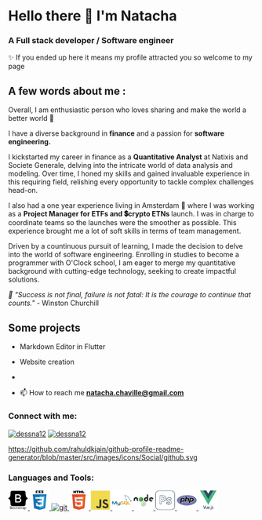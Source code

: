 <h1 >Hello there 👋 I'm Natacha</h1>
<h3>A Full stack developer / Software engineer </h3>
<p>✨ If you ended up here it means my profile attracted you so welcome to my page </p>

<h2> A few words about me : </h2>
<p> Overall, I am enthusiastic person who loves sharing and make the world a better world 🌱 </p>
<p> I have a diverse background in <strong>finance</strong> and a passion for <strong>software engineering.</strong> <p>

<p> I kickstarted my career in finance as a <strong>Quantitative Analyst</strong> at Natixis and Societe Generale, delving into the intricate world of data analysis and modeling. 
Over time, I honed my skills and gained invaluable experience in this requiring field, relishing every opportunity to tackle complex challenges head-on. </p>  

<p> I also had a one year experience living in Amsterdam 🌇 where I was working as a <strong>Project Manager for ETFs and 💲crypto ETNs </strong> launch. 
I was in charge to coordinate teams so the launches were the smoother as possible. This experience brought me a lot of soft skills in terms of team management. </p>

<p> Driven by a countinuous pursuit of learning, I made the decision to delve into the world of software engineering. 
Enrolling in studies to become a programmer with O'Clock school, I am eager to merge my quantitative background with cutting-edge technology, 
seeking to create impactful solutions.</p>



<p><em> 🌾 "Success is not final, failure is not fatal: It is the courage to continue that counts."  </em>- Winston Churchill </p>

<h2>Some projects</h2>

- Markdown Editor in Flutter
- Website creation
- 

- 📫 How to reach me **natacha.chaville@gmail.com**

<h3 align="left">Connect with me:</h3>
<p align="left">
<a href="https://linkedin.com/in/dessna12" target="blank"><img align="center" src="https://raw.githubusercontent.com/rahuldkjain/github-profile-readme-generator/master/src/images/icons/Social/linked-in-alt.svg" alt="dessna12" height="30" width="40" /></a>
<a href="https://github.com/dessna12" target="blank"><img align="center" src="https://raw.githubusercontent.com/rahuldkjain/github-profile-readme-generator/master/src/images/icons/Social/github.svg" alt="dessna12" height="30" width="40" /></a>

https://github.com/rahuldkjain/github-profile-readme-generator/blob/master/src/images/icons/Social/github.svg
</p>

<h3 align="left">Languages and Tools:</h3>
<p align="left"> <a href="https://getbootstrap.com" target="_blank" rel="noreferrer"> <img src="https://raw.githubusercontent.com/devicons/devicon/master/icons/bootstrap/bootstrap-plain-wordmark.svg" alt="bootstrap" width="40" height="40"/> </a> <a href="https://www.w3schools.com/css/" target="_blank" rel="noreferrer"> <img src="https://raw.githubusercontent.com/devicons/devicon/master/icons/css3/css3-original-wordmark.svg" alt="css3" width="40" height="40"/> </a> <a href="https://git-scm.com/" target="_blank" rel="noreferrer"> <img src="https://www.vectorlogo.zone/logos/git-scm/git-scm-icon.svg" alt="git" width="40" height="40"/> </a> <a href="https://www.w3.org/html/" target="_blank" rel="noreferrer"> <img src="https://raw.githubusercontent.com/devicons/devicon/master/icons/html5/html5-original-wordmark.svg" alt="html5" width="40" height="40"/> </a> <a href="https://developer.mozilla.org/en-US/docs/Web/JavaScript" target="_blank" rel="noreferrer"> <img src="https://raw.githubusercontent.com/devicons/devicon/master/icons/javascript/javascript-original.svg" alt="javascript" width="40" height="40"/> </a> <a href="https://www.mysql.com/" target="_blank" rel="noreferrer"> <img src="https://raw.githubusercontent.com/devicons/devicon/master/icons/mysql/mysql-original-wordmark.svg" alt="mysql" width="40" height="40"/> </a> <a href="https://nodejs.org" target="_blank" rel="noreferrer"> <img src="https://raw.githubusercontent.com/devicons/devicon/master/icons/nodejs/nodejs-original-wordmark.svg" alt="nodejs" width="40" height="40"/> </a> <a href="https://www.photoshop.com/en" target="_blank" rel="noreferrer"> <img src="https://raw.githubusercontent.com/devicons/devicon/master/icons/photoshop/photoshop-line.svg" alt="photoshop" width="40" height="40"/> </a> <a href="https://www.php.net" target="_blank" rel="noreferrer"> <img src="https://raw.githubusercontent.com/devicons/devicon/master/icons/php/php-original.svg" alt="php" width="40" height="40"/> </a> <a href="https://vuejs.org/" target="_blank" rel="noreferrer"> <img src="https://raw.githubusercontent.com/devicons/devicon/master/icons/vuejs/vuejs-original-wordmark.svg" alt="vuejs" width="40" height="40"/> </a> </p>

